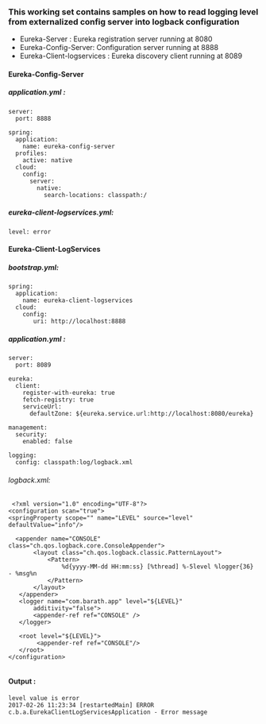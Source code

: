 ### This working set contains samples on how to read logging level from externalized config server into logback configuration


* Eureka-Server : Eureka registration server running at 8080
* Eureka-Config-Server: Configuration server running at 8888
* Eureka-Client-logservices : Eureka discovery client running at 8089



#### Eureka-Config-Server 

##### application.yml : 
```
server:
  port: 8888

spring:
  application:
    name: eureka-config-server
  profiles:
    active: native
  cloud:
    config:
      server:
        native:
          search-locations: classpath:/
```
##### eureka-client-logservices.yml:

```
level: error
```

#### Eureka-Client-LogServices

##### bootstrap.yml: 
```
spring:
  application:
    name: eureka-client-logservices
  cloud:
    config:      
       uri: http://localhost:8888
```
##### application.yml : 

```
server:
  port: 8089
  
eureka:
  client:
    register-with-eureka: true
    fetch-registry: true
    serviceUrl:
      defaultZone: ${eureka.service.url:http://localhost:8080/eureka}

management:
  security:
    enabled: false
    
logging:
  config: classpath:log/logback.xml
  ```
  
 ###### logback.xml: 
 ``` 
  <?xml version="1.0" encoding="UTF-8"?>
<configuration scan="true">
 <springProperty scope="" name="LEVEL" source="level"   defaultValue="info"/>  

   <appender name="CONSOLE" class="ch.qos.logback.core.ConsoleAppender">
		<layout class="ch.qos.logback.classic.PatternLayout">
			<Pattern>
				%d{yyyy-MM-dd HH:mm:ss} [%thread] %-5level %logger{36} - %msg%n
			</Pattern>
		</layout>
	</appender>
	<logger name="com.barath.app" level="${LEVEL}"
		additivity="false">
		<appender-ref ref="CONSOLE" />
	</logger>
   
    <root level="${LEVEL}">
         <appender-ref ref="CONSOLE"/>
    </root>
</configuration>
      
  ```
  
 #### Output :
 ```
 level value is error
2017-02-26 11:23:34 [restartedMain] ERROR c.b.a.EurekaClientLogServicesApplication - Error message
```

